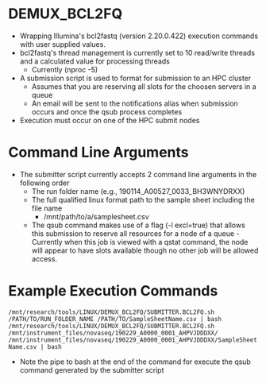 # DEMUX_BCL2FQ
- Wrapping Illumina's bcl2fastq (version 2.20.0.422) execution commands with user supplied values.
- bcl2fastq's thread management is currently set to 10 read/write threads and a calculated value for processing threads
  - Currently (nproc -5)
- A submission script is used to format for submission to an HPC cluster
  - Assumes that you are reserving all slots for the choosen servers in a queue
  - An email will be sent to the notifications alias when submission occurs and once the qsub process completes
- Execution must occur on one of the HPC submit nodes

# Command Line Arguments
- The submitter script currently accepts 2 command line arguments in the following order
  - The run folder name (e.g., 190114_A00527_0033_BH3WNYDRXX)
  - The full qualified linux format path to the sample sheet including the file name
    - /mnt/path/to/a/samplesheet.csv
  - The qsub command makes use of a flag (-l excl=true) that allows this submission to reserve all resources for a node of a queue
    -Currently when this job is viewed with a qstat command, the node will appear to have slots available though no other job will be allowed access.

# Example Execution Commands

`/mnt/research/tools/LINUX/DEMUX_BCL2FQ/SUBMITTER.BCL2FQ.sh /PATH/TO/RUN_FOLDER_NAME /PATH/TO/SampleSheetName.csv | bash`
`/mnt/research/tools/LINUX/DEMUX_BCL2FQ/SUBMITTER.BCL2FQ.sh /mnt/instrument_files/novaseq/190229_A0000_0001_AHPVJDDDXX/ /mnt/instrument_files/novaseq/190229_A0000_0001_AHPVJDDDXX/SampleSheetName.csv | bash`
- Note the pipe to bash at the end of the command for execute the qsub command generated by the submitter script
